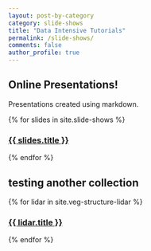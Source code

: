 ```yaml
---
layout: post-by-category
category: slide-shows
title: "Data Intensive Tutorials"
permalink: /slide-shows/
comments: false
author_profile: true
---
```


## Online Presentations!

Presentations created using markdown.

{% for slides in site.slide-shows %}
<h3><a href="{{ slides.url}}">{{ slides.title }}</a></h3>

{% endfor %}

## testing another collection
{% for lidar in site.veg-structure-lidar %}
<h3><a href="{{ lidar.url}}">{{ lidar.title }}</a></h3>

{% endfor %}

